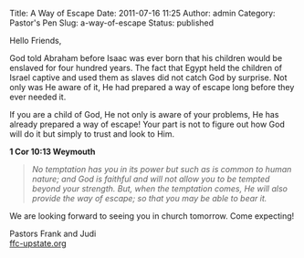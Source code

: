 Title: A Way of Escape
Date: 2011-07-16 11:25
Author: admin
Category: Pastor's Pen
Slug: a-way-of-escape
Status: published

Hello Friends,

God told Abraham before Isaac was ever born that his children would be
enslaved for four hundred years. The fact that Egypt held the children
of Israel captive and used them as slaves did not catch God by surprise.
Not only was He aware of it, He had prepared a way of escape long before
they ever needed it.

If you are a child of God, He not only is aware of your problems, He has
already prepared a way of escape! Your part is not to figure out how God
will do it but simply to trust and look to Him.

**1 Cor 10:13 Weymouth**

> *No temptation has you in its power but such as is common to human
> nature; and God is faithful and will not allow you to be tempted
> beyond your strength. But, when the temptation comes, He will also
> provide the way of escape; so that you may be able to bear it.*

We are looking forward to seeing you in church tomorrow. Come expecting!

Pastors Frank and Judi  
[ffc-upstate.org](http://www.blogger.com/ffc-upstate.org)
